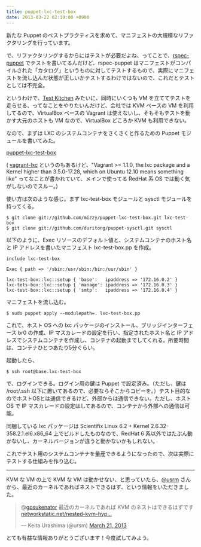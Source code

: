 ```yaml
---
title: puppet-lxc-test-box
date: 2013-03-22 02:19:00 +0900
---
```


新たな Puppet のベストプラクティスを求めて、マニフェストの大規模なリファクタリングを行っています。

で、リファクタリングするからにはテストが必要だよね、ってことで、[rspec-puppet](http://rspec-puppet.com/) でテストを書いてるんだけど、rspec-puppet はマニフェストがコンパイルされた「カタログ」というものに対してテストするもので、実際にマニフェストを流し込んだ状態が正しいかテストするわけではないので、これだとテストとしては不完全。

というわけで、[Test Kitchen](https://github.com/opscode/test-kitchen) みたいに、同時にいくつも VM を立ててテストを走らせる、ってなことをやりたいんだけど、会社では KVM ベースの VM を利用してるので、VirtualBox ベースの Vagrant は使えないし、そもそもテストを動かす大元のホストも VM なので、VirtualBox どころか KVM も利用できない。


<script async src="//platform.twitter.com/widgets.js" charset="utf-8"></script>


なので、まずは LXC のシステムコンテナをさくさくと作るための Puppet モジュールを書いてみた。

[puppet-lxc-test-box](https://github.com/mizzy/puppet-lxc-test-box)

( [vagrant-lxc](https://github.com/fgrehm/vagrant-lxc) というのもあるけど、"Vagrant >= 1.1.0, the lxc package and a Kernel higher than 3.5.0-17.28, which on Ubuntu 12.10 means something like" ってなことが書かれていて、メインで使ってる RedHat 系 OS では動く気がしないのでスルー。)

使い方は次のような感じ。まず lxc-test-box モジュールと sysctl モジュールを持ってくる。

```
$ git clone git://github.com/mizzy/puppet-lxc-test-box.git lxc-test-box
$ git clone git://github.com/duritong/puppet-sysctl.git sysctl
```

以下のように、Exec リソースのデフォルト値と、システムコンテナのホスト名と IP アドレスを書いたマニフェスト lxc-test-box.pp を作成。

```
include lxc-test-box

Exec { path => '/sbin:/usr/sbin:/bin:/usr/sbin' }

lxc-test-box::lxc::setup { 'base':   ipaddress => '172.16.0.2' }
lxc-tets-box::lxc::setup { 'manage': ipaddress => '172.16.0.3' }
lxc-test-box::lxc::setup { 'smtp':   ipaddress => '172.16.0.4' }
```

マニフェストを流し込む。

```
$ sudo puppet apply --modulepath=. lxc-test-box.pp
```

これで、ホスト OS への lxc パッケージのインストール、ブリッジインターフェース br0 の作成、IP マスカレードの設定を行い、指定されたホスト名と IP アドレスでシステムコンテナを作成し、コンテナの起動までしてくれる。所要時間は、コンテナひとつあたり5分ぐらい。

起動したら、

```
$ ssh root@base.lxc-test-box
```

で、ログインできる。ログイン用の鍵は Puppet で設定済み。（ただし、鍵は /root/.ssh 以下に置いてあるので、必要ならそこからコピーを。）テスト目的なのでホストOSとは通信できるけど、外部からは通信できない。ただし、ホスト OS で IP マスカレードの設定はしてあるので、コンテナから外部への通信は可能。

同梱している lxc パッケージは Scientifix Linux 6.2 + Kernel 2.6.32-358.2.1.el6.x86_64 上でビルドしたものなので、RedHat 6 系以外ではたぶん動かないし、カーネルバージョンが違うと動かないかもしれない。

これでテスト用のシステムコンテナを量産できるようになったので、次は実際にテストする仕組みを作り込む。

----
KVM な VM の上で KVM な VM は動かせない、と思っていたら、[@usrm](https://twitter.com/ursm) さんから、最近のカーネルであればネストできるはず、という情報をいただきました。

<blockquote class="twitter-tweet"><p>@<a href="https://twitter.com/gosukenator">gosukenator</a> 最近のカーネルであれば KVM のネストはできるはずです <a href="http://t.co/HZf5HhhUYs" title="http://networkstatic.net/nested-kvm-hypervisor-support/">networkstatic.net/nested-kvm-hyp…</a></p>&mdash; Keita Urashima (@ursm) <a href="https://twitter.com/ursm/status/314802865313042432">March 21, 2013</a></blockquote>

とても有益な情報ありがとうございます！今度試してみよう。


